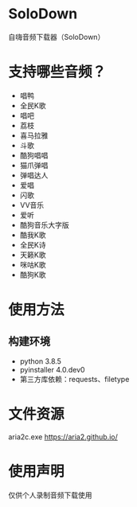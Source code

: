 # SoloDown
自嗨音频下载器（SoloDown）

# 支持哪些音频？
- 唱鸭
- 全民K歌
- 唱吧
- 荔枝
- 喜马拉雅
- 斗歌
- 酷狗唱唱
- 猫爪弹唱
- 弹唱达人
- 爱唱
- 闪歌
- VV音乐
- 爱听
- 酷狗音乐大字版
- 酷我K歌
- 全民K诗
- 天籁K歌
- 咪咕K歌
- 酷狗K歌

# 使用方法

## 构建环境
- python 3.8.5
- pyinstaller 4.0.dev0
- 第三方库依赖：requests、filetype

# 文件资源
aria2c.exe https://aria2.github.io/

# 使用声明
仅供个人录制音频下载使用
